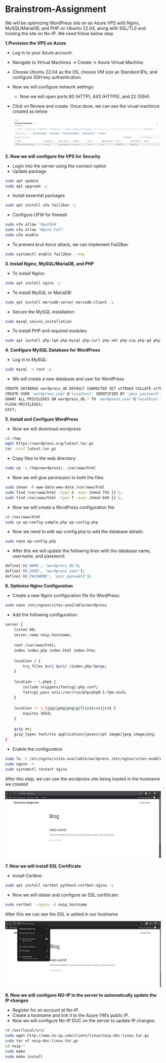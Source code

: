 # Brainstrom-Assignment

We will be optimizing WordPress site on an Azure VPS with Nginx, MySQL/MariaDB, and PHP on Ubuntu 22.04, along with SSL/TLS and hosting the site on No-IP. We need follow below step

**1.Provision the VPS on Azure**

- Log in to your Azure account.
- Navigate to Virtual Machines -> Create -> Azure Virtual Machine.
- Choose Ubuntu 22.04 as the OS, choose VM size as Standard B1s, and configure SSH key authentication.
- Now we will configure network settings:
    - Now we will open ports 80 (HTTP), 443 (HTTPS), and 22 (SSH).
- Click on Review and create. Once done, we can see the virual machince created as below

    ![Virtual machine](image.png)

**2. Now we will configure the VPS for Security**

- Login into the server using the connect option
- Update package
```bash
sudo apt update
sudo apt upgrade -y
```
- Install essential packages
```bash
sudo apt install ufw fail2ban -y
```
- Configure UFW for firewall
```bash
sudo ufw allow 'OpenSSH'
sudo ufw allow 'Nginx Full'
sudo ufw enable
```
- To prevent brut-force attack, we can implement Fail2Ban
```bash
sudo systemctl enable fail2ban --now
```
**3. Install Nginx, MySQL/MariaDB, and PHP**

- To install Nginx:
```bash
sudo apt install nginx -y
```

- To install MySQL or MariaDB:
```bash
sudo apt install mariadb-server mariadb-client -y
```
- Secure the MySQL installation:
```bash
sudo mysql_secure_installation
```
- To install PHP and required modules:
```bash
sudo apt install php-fpm php-mysql php-curl php-xml php-zip php-gd php-mbstring -y
```
**4. Configure MySQL Database for WordPress**
- Log in to MySQL:
```bash
sudo mysql -u root -p
```
- We will create a new database and user for WordPress
```bash
CREATE DATABASE wordpress_db DEFAULT CHARACTER SET utf8mb4 COLLATE utf8mb4_unicode_ci;
CREATE USER 'wordpress_user'@'localhost' IDENTIFIED BY 'your_password';
GRANT ALL PRIVILEGES ON wordpress_db.* TO 'wordpress_user'@'localhost';
FLUSH PRIVILEGES;
EXIT;
```

**5. Install and Configure WordPress**

- Now we will download wordpress
```bash
cd /tmp
wget https://wordpress.org/latest.tar.gz
tar -xzvf latest.tar.gz
```

- Copy files to the web directory:
```bash
sudo cp -a /tmp/wordpress/. /var/www/html
```
- Now we will give permission to both the files
```bash
sudo chown -R www-data:www-data /var/www/html
sudo find /var/www/html -type d -exec chmod 755 {} \;
sudo find /var/www/html -type f -exec chmod 644 {} \;
```
- Now we will create a WordPress configuration file:
```bash
cd /var/www/html
sudo cp wp-config-sample.php wp-config.php
```
- Now we need to edit wp-config.php to add the database details:
```bash
sudo nano wp-config.php
```
- After this we will update the following lines with the database name, username, and password:
```bash
define('DB_NAME', 'wordpress_db');
define('DB_USER', 'wordpress_user');
define('DB_PASSWORD', 'your_password');
```

**6. Optimize Nginx Configuration**

 - Create a new Nginx configuration file for WordPress:
 ```bash
 sudo nano /etc/nginx/sites-available/wordpress
```

- Add the following configuration:
```bash
server {
    listen 80;
    server_name noip_hostname;

    root /var/www/html;
    index index.php index.html index.htm;

    location / {
        try_files $uri $uri/ /index.php?$args;
    }

    location ~ \.php$ {
        include snippets/fastcgi-php.conf;
        fastcgi_pass unix:/var/run/php/php8.1-fpm.sock;
    }

    location ~* \.(jpg|jpeg|png|gif|ico|css|js)$ {
        expires 365d;
    }

    gzip on;
    gzip_types text/css application/javascript image/jpeg image/png;
}
```
- Enable the configuration
```bash
sudo ln -s /etc/nginx/sites-available/wordpress /etc/nginx/sites-enabled/
sudo nginx -t
sudo systemctl restart nginx
```
After this step, we can see the wordpress site being loaded in the hostname we created

![Wordpress site](image-1.png)

**7. Now we will install SSL Certificate**
- Install Certbot:
```bash
sudo apt install certbot python3-certbot-nginx -y
```
- Now we will obtain and configure an SSL certificate:
```bash
sudo certbot --nginx -d noip_hostname
```

After this we can see the SSL is added in our hostname

![SSL image](image-2.png)

**8. Now we will configure NO-IP in the server to automatically update the IP changes**

- Register for an account at No-IP.
- Create a hostname and link it to the Azure VM’s public IP.
- Now we will configure No-IP DUC on the server to update IP changes:
```bash
cd /usr/local/src/
sudo wget http://www.no-ip.com/client/linux/noip-duc-linux.tar.gz
sudo tar xf noip-duc-linux.tar.gz
cd noip-*
sudo make
sudo make install
```



